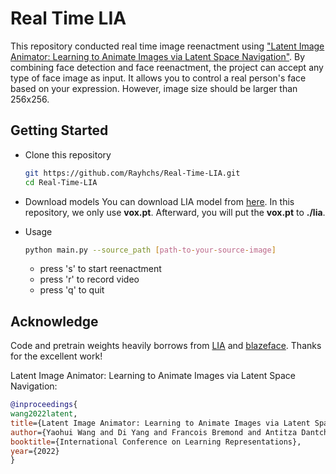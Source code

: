 # Real Time LIA
This repository conducted real time image reenactment using ["Latent Image Animator: Learning to Animate Images via Latent Space Navigation"](https://github.com/wyhsirius/LIA). By combining face detection and face reenactment, the project can accept any type of face image as input. It allows you to control a real person's face based on your expression. However, image size should be larger than 256x256. 

## Getting Started
* Clone this repository

   ```bash
   git https://github.com/Rayhchs/Real-Time-LIA.git
   cd Real-Time-LIA
   ```

* Download models
You can download LIA model from [here](https://drive.google.com/drive/folders/1N4QcnqUQwKUZivFV-YeBuPyH4pGJHooc). In this repository, we only use **vox.pt**.
Afterward, you will put the **vox.pt** to **./lia**.

* Usage

   ```bash
   python main.py --source_path [path-to-your-source-image]
   ```
   
   - press 's' to start reenactment
   - press 'r' to record video
   - press 'q' to quit

## Acknowledge
Code and pretrain weights heavily borrows from [LIA](https://github.com/wyhsirius/LIA) and [blazeface]([https://github.com/ipazc/mtcnn](https://github.com/zineos/blazeface)). Thanks for the excellent work!

Latent Image Animator: Learning to Animate Images via Latent Space Navigation:
```bibtex
@inproceedings{
wang2022latent,
title={Latent Image Animator: Learning to Animate Images via Latent Space Navigation},
author={Yaohui Wang and Di Yang and Francois Bremond and Antitza Dantcheva},
booktitle={International Conference on Learning Representations},
year={2022}
}
```
